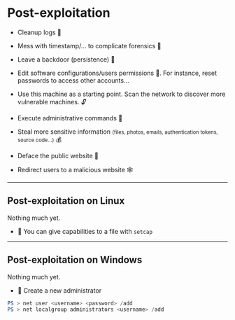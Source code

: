 # Post-exploitation

<div class="row row-cols-md-2 mt-4"><div>

* Cleanup logs 🧹

* Mess with timestamp/... to complicate forensics 🌋

* Leave a backdoor (persistence) 🚪

* Edit software configurations/users permissions 🧨. For instance, reset passwords to access other accounts...

* Use this machine as a starting point. Scan the network to discover more vulnerable machines. 🔓
</div><div>

* Execute administrative commands 📌

* Steal more sensitive information <small>(files, photos, emails, authentication tokens, source code...)</small> 💰

* Deface the public website 🙊

* Redirect users to a malicious website 🕸️
</div></div>

<hr class="sep-both">

## Post-exploitation on Linux

<div class="row row-cols-md-2"><div class="align-self-center">

Nothing much yet.
</div><div>

* 🚪 You can give capabilities to a file with `setcap`

</div></div>

<hr class="sep-both">

## Post-exploitation on Windows

<div class="row row-cols-md-2"><div class="align-self-center">

Nothing much yet.
</div><div>

* 🚪 Create a new administrator

```powershell
PS > net user <username> <password> /add
PS > net localgroup administrators <username> /add
```
</div></div>